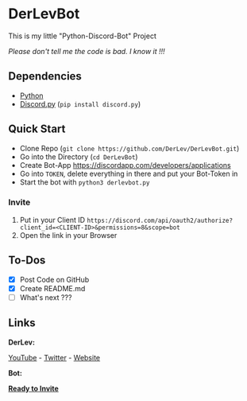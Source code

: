 # DerLevBot
This is my little "Python-Discord-Bot" Project

*Please don't tell me the code is bad. I know it !!!*

## Dependencies
- [Python](https://www.python.org/downloads/)
- [Discord.py](https://pypi.org/project/discord.py/) (`pip install discord.py`)

## Quick Start
- Clone Repo (`git clone https://github.com/DerLev/DerLevBot.git`)
- Go into the Directory (`cd DerLevBot`)
- Create Bot-App https://discordapp.com/developers/applications
- Go into `TOKEN`, delete everything in there and put your Bot-Token in
- Start the bot with `python3 derlevbot.py`

### Invite

1. Put in your Client ID `https://discord.com/api/oauth2/authorize?client_id=<CLIENT-ID>&permissions=8&scope=bot`
2. Open the link in your Browser

## To-Dos

- [x] Post Code on GitHub
- [x] Create README.md
- [ ] What's next ???

## Links

**DerLev:**

[YouTube](https://www.youtube.com/channel/UCpEdoioUxagDLt56nT1WWaw) - [Twitter](https://twitter.com/_derlev_) - [Website](https://www.mc-mineserver.de/)

**Bot:**

[**Ready to Invite**](https://www.mc-mineserver.de/discord/bot4327/)
